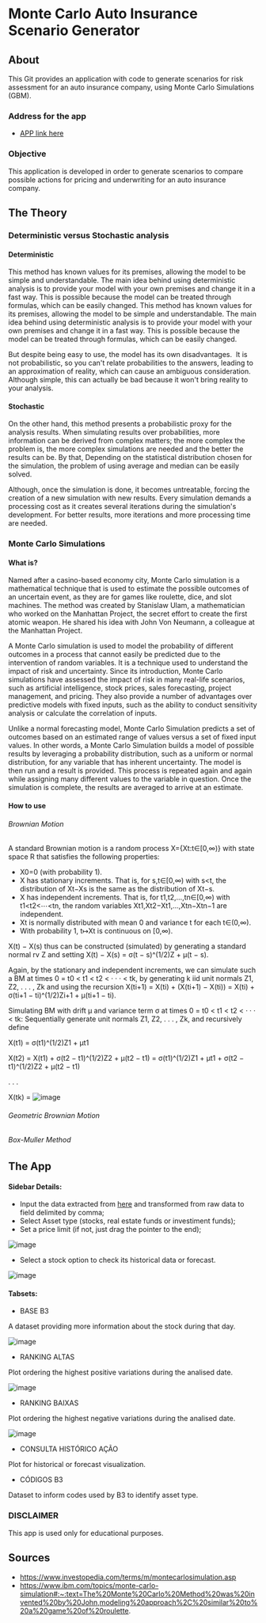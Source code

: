 # Monte Carlo Auto Insurance Scenario Generator

## About

This Git provides an application with code to generate scenarios for risk assessment for an auto insurance company, using Monte Carlo Simulations (GBM).

### Address for the app

* [APP link here](https://seagullskf.shinyapps.io/Monte_Carlo_Simulator/?_ga=2.71946896.281703162.1677177724-864900895.1677177724)

### Objective

This application is developed in order to generate scenarios to compare possible actions for pricing and underwriting for an auto insurance company.

## The Theory

### Deterministic versus Stochastic analysis

#### Deterministic

This method has known values for its premises, allowing the model to be simple and understandable. 
The main idea behind using deterministic analysis is to provide your model with your own premises and change it in a fast way. 
This is possible because the model can be treated through formulas, which can be easily changed. 
This method has known values for its premises, allowing the model to be simple and understandable. 
The main idea behind using deterministic analysis is to provide your model with your own premises and change it in a fast way. 
This is possible because the model can be treated through formulas, which can be easily changed.

But despite being easy to use, the model has its own disadvantages. 
It is not probabilistic, so you can't relate probabilities to the answers, leading to an approximation of reality, which can cause an ambiguous consideration.
Although simple, this can actually be bad because it won't bring reality to your analysis.

#### Stochastic

On the other hand, this method presents a probabilistic proxy for the analysis results.
When simulating results over probabilities, more information can be derived from complex matters; the more complex the problem is, the more complex simulations are needed and the better the results can be.
By that, Depending on the statistical distribution chosen for the simulation, the problem of using average and median can be easily solved.

Although, once the simulation is done, it becomes untreatable, forcing the creation of a new simulation with new results.
Every simulation demands a processing cost as it creates several iterations during the simulation's development.
For better results, more iterations and more processing time are needed.

### Monte Carlo Simulations

#### What is?

Named after a casino-based economy city, Monte Carlo simulation is a mathematical technique that is used to estimate the possible outcomes of an uncertain event, as they are for games like roulette, dice, and slot machines.
The method was created by Stanislaw Ulam, a mathematician who worked on the Manhattan Project, the secret effort to create the first atomic weapon. He shared his idea with John Von Neumann, a colleague at the Manhattan Project.

A Monte Carlo simulation is used to model the probability of different outcomes in a process that cannot easily be predicted due to the intervention of random variables. It is a technique used to understand the impact of risk and uncertainty.
Since its introduction, Monte Carlo simulations have assessed the impact of risk in many real-life scenarios, such as artificial intelligence, stock prices, sales forecasting, project management, and pricing. They also provide a number of advantages over predictive models with fixed inputs, such as the ability to conduct sensitivity analysis or calculate the correlation of inputs.

Unlike a normal forecasting model, Monte Carlo Simulation predicts a set of outcomes based on an estimated range of values versus a set of fixed input values. In other words, a Monte Carlo Simulation builds a model of possible results by leveraging a probability distribution, such as a uniform or normal distribution, for any variable that has inherent uncertainty. The model is then run and a result is provided. This process is repeated again and again while assigning many different values to the variable in question. Once the simulation is complete, the results are averaged to arrive at an estimate.

#### How to use

###### _Brownian Motion_

A standard Brownian motion is a random process X={Xt:t∈[0,∞)} with state space R that satisfies the following properties:

* X0=0 (with probability 1).
* X has stationary increments. That is, for  s,t∈[0,∞) with  s<t, the distribution of  Xt−Xs is the same as the distribution of  Xt−s.
* X has independent increments. That is, for  t1,t2,…,tn∈[0,∞) with  t1<t2<⋯<tn, the random variables  Xt1,Xt2−Xt1,…,Xtn−Xtn−1 are independent.
* Xt is normally distributed with mean 0 and variance t for each  t∈(0,∞).
* With probability 1,  t↦Xt is continuous on [0,∞).

X(t) − X(s) thus can be constructed (simulated) by generating a standard normal rv Z
and setting X(t) − X(s) = σ(t − s)^(1/2)Z + µ(t − s). 

Again, by the stationary and independent increments, we can simulate such a BM at times 0 = t0 < t1 < t2 < · · · < tk, by generating k iid unit normals Z1, Z2, . . . , Zk and using the recursion X(ti+1) = X(ti) + (X(ti+1) − X(ti)) = X(ti) + σ(ti+1 − ti)^(1/2)Zi+1 + µ(ti+1 − ti).

Simulating BM with drift µ and variance term σ at times 0 = t0 < t1 < t2 < · · · < tk:
Sequentially generate unit normals Z1, Z2, . . . , Zk, and recursively define

X(t1) = σ(t1)^(1/2)Z1 + µt1

X(t2) = X(t1) + σ(t2 − t1)^(1/2)Z2 + µ(t2 − t1) = σ(t1)^(1/2)Z1 + µt1 + σ(t2 − t1)^(1/2)Z2 + µ(t2 − t1)

.
.
.

X(tk) = ![image](https://user-images.githubusercontent.com/120825682/226754127-f8c0dcd6-a553-4c06-a204-a8c9fe6d6794.png)

###### _Geometric Brownian Motion_



###### _Box-Muller Method_



## The App

#### Sidebar Details:
* Input the data extracted from [here](https://www.b3.com.br/pt_br/market-data-e-indices/servicos-de-dados/market-data/historico/mercado-a-vista/cotacoes-historicas/) and transformed from raw data to field delimited by comma;
* Select Asset type (stocks, real estate funds or investiment funds);
* Set a price limit (if not, just drag the pointer to the end);

![image](https://user-images.githubusercontent.com/120825682/216088663-8fbceaa1-dc84-4899-b4ed-a868b2aa8e6e.png)

* Select a stock option to check its historical data or forecast.

![image](https://user-images.githubusercontent.com/120825682/216089314-d6874947-0331-40fd-8e41-a8854f6064b1.png)


#### Tabsets:
* BASE B3

A dataset providing more information about the stock during that day.

![image](https://user-images.githubusercontent.com/120825682/216089439-5ea83e0f-60ff-46e6-84f1-961168e9936f.png)

* RANKING ALTAS

Plot ordering the highest positive variations during the analised date.

![image](https://user-images.githubusercontent.com/120825682/216089494-6f241e04-0e7e-4557-ac2a-4d92d091ae33.png)

* RANKING BAIXAS

Plot ordering the highest negative variations during the analised date.

![image](https://user-images.githubusercontent.com/120825682/216089536-5dae54dc-f3ae-4c48-9893-9a450b82777c.png)

* CONSULTA HISTÓRICO AÇÃO

Plot for historical or forecast visualization.

* CÓDIGOS B3

Dataset to inform codes used by B3 to identify asset type.

### DISCLAIMER

This app is used only for educational purposes.

## Sources

* https://www.investopedia.com/terms/m/montecarlosimulation.asp
* https://www.ibm.com/topics/monte-carlo-simulation#:~:text=The%20Monte%20Carlo%20Method%20was%20invented%20by%20John,modeling%20approach%2C%20similar%20to%20a%20game%20of%20roulette.

